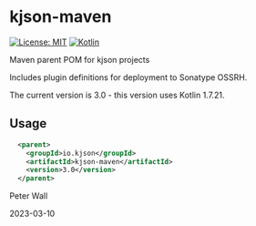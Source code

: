 # kjson-maven

[![License: MIT](https://img.shields.io/badge/License-MIT-yellow.svg)](https://opensource.org/licenses/MIT)
[![Kotlin](https://img.shields.io/static/v1?label=Kotlin&message=v1.7.21&color=7f52ff&logo=kotlin&logoColor=7f52ff)](https://github.com/JetBrains/kotlin/releases/tag/v1.7.21)

Maven parent POM for kjson projects

Includes plugin definitions for deployment to Sonatype OSSRH.

The current version is 3.0 - this version uses Kotlin 1.7.21.

## Usage

```xml
  <parent>
    <groupId>io.kjson</groupId>
    <artifactId>kjson-maven</artifactId>
    <version>3.0</version>
  </parent>
```

Peter Wall

2023-03-10
